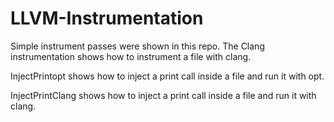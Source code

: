 # LLVM-Instrumentation

Simple instrument passes were shown in this repo. The Clang instrumentation shows how to instrument a file with clang.

InjectPrintopt shows how to inject a print call inside a file and run it with opt.

InjectPrintClang shows how to inject a print call inside a file and run it with clang.

